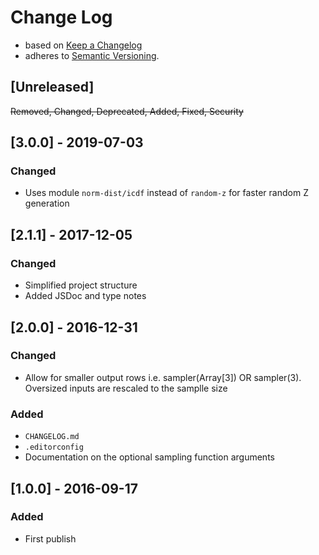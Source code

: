 <!-- markdownlint-disable MD022 MD024 MD026 MD032 MD041 -->

# Change Log

- based on [Keep a Changelog](http://keepachangelog.com/)
- adheres to [Semantic Versioning](http://semver.org/).

## [Unreleased]
~~Removed, Changed, Deprecated, Added, Fixed, Security~~

## [3.0.0] - 2019-07-03
### Changed
- Uses module `norm-dist/icdf` instead of `random-z` for faster random Z generation

## [2.1.1] - 2017-12-05
### Changed
- Simplified project structure
- Added JSDoc and type notes

## [2.0.0] - 2016-12-31
### Changed
- Allow for smaller output rows i.e. sampler(Array[3]) OR sampler(3). Oversized inputs are rescaled to the samplle size

### Added
- `CHANGELOG.md`
- `.editorconfig`
- Documentation on the optional sampling function arguments


## [1.0.0] - 2016-09-17
### Added
- First publish
